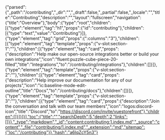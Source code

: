 {"parsed":{"_path":"/contributing","_dir":"","_draft":false,"_partial":false,"_locale":"","title":"Contributing","description":"","layout":"fullscreen","navigation":{"title":"Overview"},"body":{"type":"root","children":[{"type":"element","tag":"h1","props":{"id":"contributing"},"children":[{"type":"text","value":"Contributing"}]},{"type":"element","tag":"grid","props":{":columns":"3"},"children":[{"type":"element","tag":"template","props":{"v-slot:section-1":""},"children":[{"type":"element","tag":"card","props":{"description":"Help make our open-source integrations better or build your own integrations","icon":"fluent:puzzle-cube-piece-20-filled","title":"Integrations","to":"/contributing/integrations"},"children":[]}]},{"type":"element","tag":"template","props":{"v-slot:section-2":""},"children":[{"type":"element","tag":"card","props":{"description":"Help improve our documentation for any of our projects","icon":"ic:baseline-mode-edit-outline","title":"Docs","to":"/contributing/docs"},"children":[]}]},{"type":"element","tag":"template","props":{"v-slot:section-3":""},"children":[{"type":"element","tag":"card","props":{"description":"Join the conversation and talk with our team members","icon":"logos:discord-icon","title":"Discord","to":"https://discord.com/invite/vuestorefront"},"children":[]}]}]}],"toc":{"title":"","searchDepth":5,"depth":2,"links":[]}},"_type":"markdown","_id":"content:contributing:1.index.md","_source":"content","_file":"contributing/1.index.md","_extension":"md","sitemap":{"loc":"/contributing"}},"hash":"a6IqZcY5n3"}